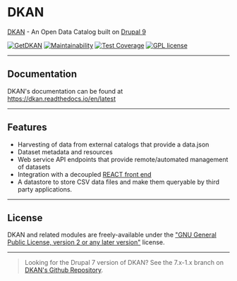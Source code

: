 # DKAN
[DKAN](https://dkan.readthedocs.io/en/latest) - An Open Data Catalog built on [Drupal 9](https://www.drupal.org/documentation)

[![GetDKAN](https://circleci.com/gh/GetDKAN/dkan/tree/2.x.svg?style=svg)](https://circleci.com/gh/GetDKAN/dkan/tree/2.x)
[![Maintainability](https://api.codeclimate.com/v1/badges/a02bf3362b94749579a1/maintainability)](https://codeclimate.com/github/GetDKAN/dkan/maintainability)
[![Test Coverage](https://api.codeclimate.com/v1/badges/a02bf3362b94749579a1/test_coverage)](https://codeclimate.com/github/GetDKAN/dkan/test_coverage)
[![GPL license](https://img.shields.io/badge/License-GPL(>=2)-blue.svg)](http://www.gnu.org/licenses/gpl.html)

---

## Documentation
DKAN's documentation can be found at https://dkan.readthedocs.io/en/latest


---

## Features

- Harvesting of data from external catalogs that provide a data.json
- Dataset metadata and resources
- Web service API endpoints that provide remote/automated management of datasets
- Integration with a decoupled [REACT front end](https://github.com/getdkan/data-catalog-app)
- A datastore to store CSV data files and make them queryable by third party applications.

---

## License

DKAN and related modules are freely-available under the ["GNU General Public License, version 2 or any later version"](https://www.gnu.org/licenses/old-licenses/gpl-2.0.en.html) license.

---

> Looking for the Drupal 7 version of DKAN? See the 7.x-1.x branch on [DKAN's Github Repository](https://github.com/GetDKAN/dkan/tree/7.x-1.x).

